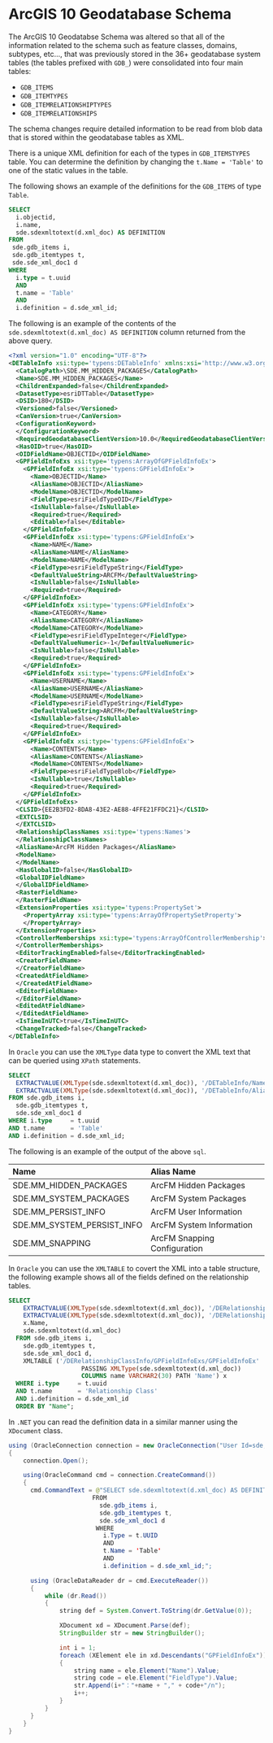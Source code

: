 # ArcGIS 10 Geodatabase Schema
The ArcGIS 10 Geodatabse Schema was altered so that all of the information related to the schema such as feature classes, domains, subtypes, etc..., that was previously stored in the 36+ geodatabase system tables (the tables prefixed with `GDB_`) were consolidated into four main tables:
- `GDB_ITEMS`
- `GDB_ITEMTYPES`
- `GDB_ITEMRELATIONSHIPTYPES`
- `GDB_ITEMRELATIONSHIPS`

The schema changes require detailed information to be read from blob data that is stored within the geodatabase tables as XML.

There is a unique XML definition for each of the types in `GDB_ITEMSTYPES` table. You can determine the definition by changing the `t.Name = 'Table'` to one of the static values in the table.

The following shows an example of the definitions for the `GDB_ITEMS` of type `Table`.

```sql
SELECT
  i.objectid,
  i.name,
  sde.sdexmltotext(d.xml_doc) AS DEFINITION
FROM
 sde.gdb_items i,
 sde.gdb_itemtypes t,
 sde.sde_xml_doc1 d
WHERE
  i.type = t.uuid
  AND
  t.name = 'Table'
  AND
  i.definition = d.sde_xml_id;
```

The following is an example of the contents of the `sde.sdexmltotext(d.xml_doc) AS DEFINITION` column returned from the above query.

```xml
<?xml version="1.0" encoding="UTF-8"?>
<DETableInfo xsi:type='typens:DETableInfo' xmlns:xsi='http://www.w3.org/2001/XMLSchema-instance' xmlns:xs='http://www.w3.org/2001/XMLSchema' xmlns:typens='http://www.esri.com/schemas/ArcGIS/10.1'>
  <CatalogPath>\SDE.MM_HIDDEN_PACKAGES</CatalogPath>
  <Name>SDE.MM_HIDDEN_PACKAGES</Name>
  <ChildrenExpanded>false</ChildrenExpanded>
  <DatasetType>esriDTTable</DatasetType>
  <DSID>180</DSID>
  <Versioned>false</Versioned>
  <CanVersion>true</CanVersion>
  <ConfigurationKeyword>
  </ConfigurationKeyword>
  <RequiredGeodatabaseClientVersion>10.0</RequiredGeodatabaseClientVersion>
  <HasOID>true</HasOID>
  <OIDFieldName>OBJECTID</OIDFieldName>
  <GPFieldInfoExs xsi:type='typens:ArrayOfGPFieldInfoEx'>
    <GPFieldInfoEx xsi:type='typens:GPFieldInfoEx'>
      <Name>OBJECTID</Name>
      <AliasName>OBJECTID</AliasName>
      <ModelName>OBJECTID</ModelName>
      <FieldType>esriFieldTypeOID</FieldType>
      <IsNullable>false</IsNullable>
      <Required>true</Required>
      <Editable>false</Editable>
    </GPFieldInfoEx>
    <GPFieldInfoEx xsi:type='typens:GPFieldInfoEx'>
      <Name>NAME</Name>
      <AliasName>NAME</AliasName>
      <ModelName>NAME</ModelName>
      <FieldType>esriFieldTypeString</FieldType>
      <DefaultValueString>ARCFM</DefaultValueString>
      <IsNullable>false</IsNullable>
      <Required>true</Required>
    </GPFieldInfoEx>
    <GPFieldInfoEx xsi:type='typens:GPFieldInfoEx'>
      <Name>CATEGORY</Name>
      <AliasName>CATEGORY</AliasName>
      <ModelName>CATEGORY</ModelName>
      <FieldType>esriFieldTypeInteger</FieldType>
      <DefaultValueNumeric>-1</DefaultValueNumeric>
      <IsNullable>false</IsNullable>
      <Required>true</Required>
    </GPFieldInfoEx>
    <GPFieldInfoEx xsi:type='typens:GPFieldInfoEx'>
      <Name>USERNAME</Name>
      <AliasName>USERNAME</AliasName>
      <ModelName>USERNAME</ModelName>
      <FieldType>esriFieldTypeString</FieldType>
      <DefaultValueString>ARCFM</DefaultValueString>
      <IsNullable>false</IsNullable>
      <Required>true</Required>
    </GPFieldInfoEx>
    <GPFieldInfoEx xsi:type='typens:GPFieldInfoEx'>
      <Name>CONTENTS</Name>
      <AliasName>CONTENTS</AliasName>
      <ModelName>CONTENTS</ModelName>
      <FieldType>esriFieldTypeBlob</FieldType>
      <IsNullable>true</IsNullable>
      <Required>true</Required>
    </GPFieldInfoEx>
  </GPFieldInfoExs>
  <CLSID>{EE2B3FD2-8DA8-43E2-AE88-4FFE21FFDC21}</CLSID>
  <EXTCLSID>
  </EXTCLSID>
  <RelationshipClassNames xsi:type='typens:Names'>
  </RelationshipClassNames>
  <AliasName>ArcFM Hidden Packages</AliasName>
  <ModelName>
  </ModelName>
  <HasGlobalID>false</HasGlobalID>
  <GlobalIDFieldName>
  </GlobalIDFieldName>
  <RasterFieldName>
  </RasterFieldName>
  <ExtensionProperties xsi:type='typens:PropertySet'>
    <PropertyArray xsi:type='typens:ArrayOfPropertySetProperty'>
    </PropertyArray>
  </ExtensionProperties>
  <ControllerMemberships xsi:type='typens:ArrayOfControllerMembership'>
  </ControllerMemberships>
  <EditorTrackingEnabled>false</EditorTrackingEnabled>
  <CreatorFieldName>
  </CreatorFieldName>
  <CreatedAtFieldName>
  </CreatedAtFieldName>
  <EditorFieldName>
  </EditorFieldName>
  <EditedAtFieldName>
  </EditedAtFieldName>
  <IsTimeInUTC>true</IsTimeInUTC>
  <ChangeTracked>false</ChangeTracked>
</DETableInfo>
```

In `Oracle` you can use the `XMLType` data type to convert the XML text that can be queried using `XPath` statements.

```sql
SELECT
  EXTRACTVALUE(XMLType(sde.sdexmltotext(d.xml_doc)), '/DETableInfo/Name') AS "Name",
  EXTRACTVALUE(XMLType(sde.sdexmltotext(d.xml_doc)), '/DETableInfo/AliasName') AS "Alias Name"
FROM sde.gdb_items i,
  sde.gdb_itemtypes t,
  sde.sde_xml_doc1 d
WHERE i.type     = t.uuid
AND t.name       = 'Table'
AND i.definition = d.sde_xml_id;
```

The following is an example of the output of the above `sql`.

Name                       | Alias Name
:------------------------- | :---------------------------
SDE.MM_HIDDEN_PACKAGES     | ArcFM Hidden Packages
SDE.MM_SYSTEM_PACKAGES     | ArcFM System Packages
SDE.MM_PERSIST_INFO        | ArcFM User Information
SDE.MM_SYSTEM_PERSIST_INFO | ArcFM System Information
SDE.MM_SNAPPING            | ArcFM Snapping Configuration

In `Oracle` you can use the `XMLTABLE` to covert the XML into a table structure, the following example shows all of the fields defined on the relationship tables.

```sql
SELECT
    EXTRACTVALUE(XMLType(sde.sdexmltotext(d.xml_doc)), '/DERelationshipClassInfo/Name')         AS "Name",
    EXTRACTVALUE(XMLType(sde.sdexmltotext(d.xml_doc)), '/DERelationshipClassInfo/IsAttributed') AS "Attributed" ,
    x.Name,
    sde.sdexmltotext(d.xml_doc)                                                                 AS "Definition"
  FROM sde.gdb_items i,
    sde.gdb_itemtypes t,
    sde.sde_xml_doc1 d,
    XMLTABLE ('/DERelationshipClassInfo/GPFieldInfoExs/GPFieldInfoEx'
                    PASSING XMLType(sde.sdexmltotext(d.xml_doc))
                    COLUMNS name VARCHAR2(30) PATH 'Name') x
  WHERE i.type     = t.uuid
  AND t.name       = 'Relationship Class'
  AND i.definition = d.sde_xml_id
  ORDER BY "Name";
```
In `.NET` you can read the definition data in a similar manner using the `XDocument` class.

```java
using (OracleConnection connection = new OracleConnection("User Id=sde;Password=sde;Data Source=sid;"))
{
    connection.Open();      

    using(OracleCommand cmd = connection.CreateCommand())
    {
      cmd.CommandText = @"SELECT sde.sdexmltotext(d.xml_doc) AS DEFINITION
                       FROM
                         sde.gdb_items i,
                         sde.gdb_itemtypes t,
                         sde.sde_xml_doc1 d
                        WHERE
                          i.Type = t.UUID
                          AND
                          t.Name = 'Table'
                          AND
                          i.definition = d.sde_xml_id;";

      using (OracleDataReader dr = cmd.ExecuteReader())
      {
          while (dr.Read())
          {
              string def = System.Convert.ToString(dr.GetValue(0));

              XDocument xd = XDocument.Parse(def);
              StringBuilder str = new StringBuilder();

              int i = 1;
              foreach (XElement ele in xd.Descendants("GPFieldInfoEx"))
              {
                  string name = ele.Element("Name").Value;
                  string code = ele.Element("FieldType").Value;
                  str.Append(i+"："+name + "," + code+"/n");
                  i++;
              }          
          }   
      }
    }
}
```
